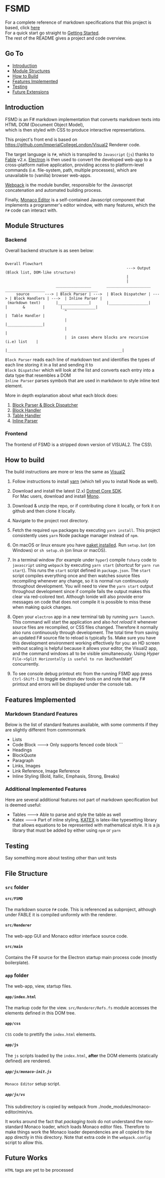 # FSMD

For a complete reference of markdown specifications that this project is based, click [here](https://spec.commonmark.org/0.28/)  
For a quick start go straight to [Getting Started](#how-to-build).  
The rest of the README gives a project and code overview.

## Go To
* [Introduction](#introduction)
* [Module Structures](#module-structures)
* [How to Build](#how-to-build)
* [Features Implemented](#features-implemented)
* [Testing](#testing)
* [Future Extensions](#future-works)

## Introduction

FSMD is an F# markdown implementation that converts markdown texts into HTML DOM (Document Object Model),  
which is then styled with CSS to produce interactive representations.

This project's front end is based on https://github.com/ImperialCollegeLondon/Visual2 Renderer code.

The target language is `F#`, which is transpiled to `Javascript` (`js`) thanks to [Fable](https://fable.io) v2.x. [Electron](https://electronjs.org/) is then used to convert the developed web-app to a cross-platform native application, providing access to platform-level commands (i.e. file-system, path, multiple processes), which are unavailable to (vanilla) browser web-apps.

[Webpack](https://webpack.js.org/) is the module bundler, responsible for the Javascript concatenation and automated building process.

Finally, [Monaco Editor](https://microsoft.github.io/monaco-editor/) is  a self-contained Javascript component that implements a programmer's editor window, with many features, which the `F#` code can interact with.

## Module Structures

### Backend
Overall backend structure is as seen below:
```

Overall Flowchart
                                                       ---> Output (Block list, DOM-like structure)
                                                       |
                                                       |
                       ________________       ____________________      __________________       _________________
     source       ---> | Block Parser | --->  | Block Dispatcher | ---> | Block Handlers | --->  | Inline Parser |
 (markdown text)       |______________|       |__________________|      |       &        |       |_______________|
                           ^                                            |  Table Handler |              
                           |                                            |________________|              
                           |                                                    |                       
                           |  in cases where blocks are recursive (i.e) list    |                       
                           |____________________________________________________|                       
```

`Block Parser` reads each line of markdown text and identifies the types of each line storing it in a list and sending it to  
`Block Dispatcher` which will look at the list and converts each entry into a data type that resembles a DOM  
`Inline Parser` parses symbols that are used in markdwon to style inline text element.

More in depth explanation about what each block does:
1. [Block Parser & Block Dispatcher](https://github.com/patrickjohncyh/FSMD/tree/hi116-indiv/)
2. [Block Handler](https://github.com/patrickjohncyh/FSMD/tree/origin/yhl116-origin/yeehonglow)
3. [Table Handler](https://github.com/patrickjohncyh/FSMD/tree/ljo16-indiv/)
4. [Inline Parser](https://github.com/patrickjohncyh/FSMD/tree/pjc316-indiv)


### Frontend
The frontend of FSMD is a stripped down version of VISUAL2.
The CSS\

## How to build
The build instructions are more or less the same as [Visual2](https://github.com/ImperialCollegeLondon/Visual2)

1. Follow instructions to install [yarn](https://yarnpkg.com/lang/en/docs/install/) (which tell you to install Node as well).

2. Download and install the latest (2.x) [Dotnet Core SDK](https://www.microsoft.com/net/learn/get-started).  
For Mac users, download and install [Mono](http://www.mono-project.com/download/stable/).

3. Download & unzip the repo, or if contributing clone it locally, or fork it on github and then clone it locally.

4. Navigate to the project root directory.

5. Fetch the required `npm` packages by executing `yarn install`. This project consistently uses `yarn` Node package manager instead of `npm`.

6. On macOS or linux ensure you have [paket installed](https://fsprojects.github.io/Paket/installation.html). Run `setup.bat` (on Windows) or `sh setup.sh` (on linux or macOS).

7. In a terminal window (for example under `hyper`) compile `fsharp` code to `javascript` using `webpack` by executing `yarn start` (shortcut for `yarn run start`). This runs the `start` script defined in `package.json`. The `start` script  compiles everything once and then watches source files recompiling whenever any change, so it is normal run continuously throughout development. You will need to view the `yarn start` output throughout development since if compile fails the output makes this clear via red-colored text. Although Ionide will also provide error messages on code that does not compile it is possible to miss these when making quick changes.

8. Open your `electron` app in a new terminal tab by running `yarn launch`. This command will start the application and also _hot reload_ it whenever source files are recompiled, or CSS files changed. Therefore it normally also runs continuously through development. The total time from saving an updated F# source file to reload is typically 5s. Make sure you have this development environment working effectively for you: an HD screen without scaling is helpful because it allows your editor, the Visual2 app, and the command windows all to be visible simultaneously. Using *Hyper* `File->Split Horizontally is useful to run `lauch` and `start` concurrently.

9. To see console debug printout etc from the running FSMD app press `Ctrl-Shift-I` to toggle electron dev tools on and note that any F# printout and errors will be displayed under the console tab.

## Features Implemented

### Markdown Standard Features
Below is the list of standard features available, with some comments if they are slightly different from commonmark
* Lists
* Code Block ---> Only supports fenced code block \```
* Headings
* BlockQuote
* Paragraph
* Links, Images
* Link Reference, Image Reference
* Inline Styling (Bold, Itallic, Emphasis, Strong, Breaks)

### Additional Implemented Features
Here are several additional features not part of markdown specification but is deemed useful:
* Tables   ---> Able to parse and style the table as well
* Katex    ---> Part of inline styling, [KATEX](https://katex.org/) is latex-like typesetting library 
                that allows equations to be represented with mathematical style. It is a js library that
                must be added by either using `npm` or `yarn`

## Testing
Say something more about testing other than unit tests

## File Structure

### `src` folder

#### `src/FSMD`

The markdown source `F#` code. This is referenced as subproject, although under FABLE it is compiled uniformly with the renderer.

#### `src/Renderer`

The web-app GUI and Monaco editor interface source code.

#### `src/main`

Contains the F# source for the Electron startup main process code (mostly boilerplate).

### `app` folder

The web-app, view, startup files.

#### `app/index.html`

The markup code for the view.
`src/Renderer/Refs.fs` module accesses the elements defined in this DOM tree.

#### `app/css`

`CSS` code to prettify the `index.html` elements.

#### `app/js`

The `js` scripts loaded by the `index.html`, **after** the DOM elements (statically defined) are rendered.

##### `app/js/monaco-init.js`

`Monaco Editor` setup script.

##### `app/js/vs`

This subdirectory is copied by webpack from ./node_modules/monaco-editor/min/vs.

It works around the fact that _packaging tools_ do not understand the non-standard Monaco loader, which loads Monaco editor files. Therefore to make things work the Monaco loader dependencies are all copied to the app directly in this directory. Note that extra code in the `webpack.config` script to allow this.

## Future Works
`HTML` tags are yet to be processed
